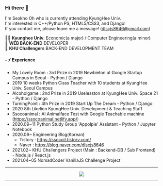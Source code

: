 ### Hi there 👋

<!--
**alittlekitten/alittlekitten** is a ✨ _special_ ✨ repository because its `README.md` (this file) appears on your GitHub profile.

Here are some ideas to get you started:

- 🔭 I’m currently working on ...
- 🌱 I’m currently learning ...
- 👯 I’m looking to collaborate on ...
- 🤔 I’m looking for help with ...
- 💬 Ask me about ...
- 📫 How to reach me: ...
- 😄 Pronouns: ...
- ⚡ Fun fact: ...
-->

I'm Seokho Oh who is currently attending KyungHee Univ.<br>
I'm interested in C++/Python PS, HTML5/CSS3, and Django!<br>
If you contact me, please leave me a message! (dlscjs8646@gmail.com)<br>

👨‍🎓 <b>Kyunghee Univ.</b> Economic(a major) / Computer Engineering(a minor)<br>
🌱 <b>WEB BACK-END</b> DEVELOPER<br>
📝 <b>KHU Challengers</b> BACK-END DEVELOPMENT TEAM<br>

#### - ⚡ Experience
- My Lovely Room : 3rd Prize in 2019 Newbieton at Google Startup Campus in Seoul - Python / Django
- 2019 10 weeks Python Class Teacher with 10 students at KyungHee Univ. Seoul Campus
- Alcoholgame : 2nd Prize in 2019 Uselesston at KyungHee Univ. Space 21 - Python / Django
- TurningPoint : 4th Prize in 2019 Start Up The Dream - Python / Django
- 2020 8th Likelion KyungHee Univ. Development & Teaching Staff
- Ssocoanimal : AI Animalface Test with Google Teachable machine (https://ssocoanimal.netlify.app/)
- 2020.09~11 Python Study Group 'Appolpie' Assistant - Python / Jupyter Notebook
- 2020.09~ Engineering Blog(Korean)
  - Tistory : https://ssocoit.tistory.com/
  - Naver : https://blog.naver.com/dlscjs8646
- 2021.02~ KHU Challengers Project (Main : Backend-DB / Sub Frontend) - Node.js / React.js
- 2021.04~05 NomadCoder VanillaJS Challenge Project

<hr />
<div align="center">
  <a href="https://hits.seeyoufarm.com"><img src="https://hits.seeyoufarm.com/api/count/incr/badge.svg?url=https%3A%2F%2Fgithub.com%2Falittlekitten&count_bg=%2353A27B&title_bg=%23555555&icon=&icon_color=%23E7E7E7&title=Hits&edge_flat=false"/></a>
</div>
<hr />

